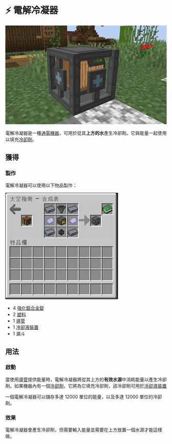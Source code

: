 # ⚡ 電解冷凝器

![](<../.gitbook/assets/image (223) (1) (1) (1) (1).png>)

電解冷凝器是一種[通電機器](../space/energy-systems.md)，可用於從其**上方的水**產生冷卻劑。它與能量一起使用以填充[冷卻劑](coolant-cell.md)。

## 獲得

### 製作

電解冷凝器可以使用以下物品製作：

![](<../.gitbook/assets/image (220) (1) (1) (1) (1) (1).png>)

* 4 [強化鋁合金錠](reinforced-aluminium-alloy-ingot.md)
* 2 [塑料](Plastic.md)
* 1 [導管](Conduit.md)
* 1 [冷卻液裝置](Coolant-Unit.md)
* 1 漏斗

## 用法

### 啟動

當使用[導管](Conduit.md)提供能量時，電解冷凝器將從其上方的**有效水源**中消耗能量以產生冷卻劑。如果機器內有一個[冷卻劑](coolant-cell.md)，它將為它填充冷卻劑，該冷卻劑可用於[冷卻液裝置](Coolant-Unit.md)

一個電解冷凝器可以儲存多達 12000 單位的能量，以及多達 12000 單位的冷卻劑。

### 效果

電解冷凝器會產生冷卻劑，但需要輸入能量並需要在上方放置一個水源才能這樣做。
